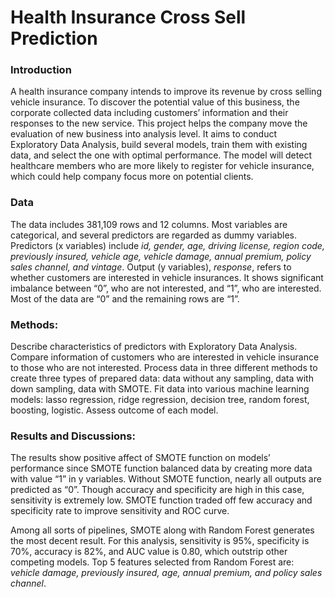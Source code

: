 # Health Insurance Cross Sell Prediction

### Introduction
A health insurance company intends to improve its revenue by cross selling vehicle insurance. To discover the potential value of this business, the corporate collected data including customers’ information and their responses to the new service. This project helps the company move the evaluation of new business into analysis level. It aims to conduct Exploratory Data Analysis, build several models, train them with existing data, and select the one with optimal performance. The model will detect healthcare members who are more likely to register for vehicle insurance, which could help company focus more on potential clients.

### Data
The data includes 381,109 rows and 12 columns. Most variables are categorical, and several predictors are regarded as dummy variables. Predictors (x variables) include *id, gender, age, driving license, region code, previously insured, vehicle age, vehicle damage, annual premium, policy sales channel, and vintage*. Output (y variables), *response*, refers to whether customers are interested in vehicle insurances. It shows significant imbalance between “0”, who are not interested, and “1”, who are interested. Most of the data are “0” and the remaining rows are “1”. 

### Methods: 
Describe characteristics of predictors with Exploratory Data Analysis. Compare information of customers who are interested in vehicle insurance to those who are not interested. Process data in three different methods to create three types of prepared data: data without any sampling, data with down sampling, data with SMOTE. Fit data into various machine learning models: lasso regression, ridge regression, decision tree, random forest, boosting, logistic. Assess outcome of each model.

### Results and Discussions:
The results show positive affect of SMOTE function on models’ performance since SMOTE function balanced data by creating more data with value “1” in y variables. Without SMOTE function, nearly all outputs are predicted as “0”. Though accuracy and specificity are high in this case, sensitivity is extremely low. SMOTE function traded off few accuracy and specificity rate to improve sensitivity and ROC curve. 

Among all sorts of pipelines, SMOTE along with Random Forest generates the most decent result. For this analysis, sensitivity is 95%, specificity is 70%, accuracy is 82%, and AUC value is 0.80, which outstrip other competing models. Top 5 features selected from Random Forest are: *vehicle damage, previously insured, age, annual premium, and policy sales channel*.
